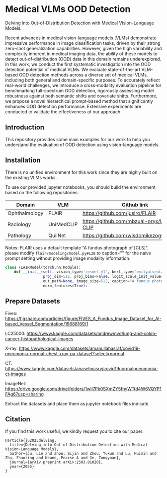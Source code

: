 # Medical VLMs OOD Detection
Delving into Out-of-Distribution Detection with Medical Vision-Language Models.

Recent advances in medical vision-language models (VLMs) demonstrate impressive performance in image classification tasks, driven by their strong zero-shot generalization capabilities. However, given the high variability and complexity inherent in medical imaging data, the ability of these models to detect out-of-distribution (OOD) data in this domain remains underexplored. In this work, we conduct the first systematic investigation into the OOD detection potential of medical VLMs. We evaluate state-of-the-art VLM-based OOD detection methods across a diverse set of medical VLMs, including both general and domain-specific purposes. To accurately reflect real-world challenges, we introduce a cross-modality evaluation pipeline for benchmarking full-spectrum OOD detection, rigorously assessing model robustness against both semantic shifts and covariate shifts. Furthermore, we propose a novel hierarchical prompt-based method that significantly enhances OOD detection performance. Extensive experiments are conducted to validate the effectiveness of our approach.



## Introduction
This repository provides some main examples for our work to help you understand the evaluation of OOD detection using vision-language models.

## Installation
There is no unified environment for this work since they are highly built on the existing VLMs works.

To use our provided jupyter notebooks, you should build the environment based on the following repositories:

| Domain        | VLM        | Github link                                |
|---------------|------------|--------------------------------------------|
| Ophthalmology | FLAIR      | https://github.com/jusiro/FLAIR            |
| Radiology     | UniMedCLIP | https://github.com/mbzuai-oryx/UniMed-CLIP |
| Pathology     | QuilNet    | https://github.com/wisdomikezogwo/quilt1m  |

Notes: FLAIR uses a default template "A fundus photograph of [CLS]", please modify ```flair/modeling/model.py#L28``` to caption="" for the naive prompt setting without providing image modality information.
```python
class FLAIRModel(torch.nn.Module):
    def __init__(self, vision_type='resnet_v1', bert_type='emilyalsentzer/Bio_ClinicalBERT', vision_pretrained=True,
                 proj_dim=512, proj_bias=False, logit_scale_init_value=0.07, from_checkpoint=True, weights_path=None,
                 out_path=None, image_size=512, caption="A fundus photograph of [CLS]", projection=True,
                 norm_features=True):
```
## Prepare Datasets
Fives: https://figshare.com/articles/figure/FIVES_A_Fundus_Image_Dataset_for_AI-based_Vessel_Segmentation/19688169/1

LC25000: https://www.kaggle.com/datasets/andrewmvd/lung-and-colon-cancer-histopathological-images

X-ray: https://www.kaggle.com/datasets/amanullahasraf/covid19-pneumonia-normal-chest-xray-pa-dataset?select=normal

CT: https://www.kaggle.com/datasets/anaselmasry/covid19normalpneumonia-ct-images

ImageNet: https://drive.google.com/drive/folders/1wIl7Pk0SXmZY5fhyWTtd4W6VQYP1FAg6?usp=sharing

Extract the datasets and place them as jupyter notebook files indicate.

## Citation
If you find this work useful, we kindly request you to cite our paper:

```
@article{ju2025delving,
  title={Delving into Out-of-Distribution Detection with Medical Vision-Language Models},
  author={Ju, Lie and Zhou, Sijin and Zhou, Yukun and Lu, Huimin and Zhu, Zhuoting and Keane, Pearse A and Ge, Zongyuan},
  journal={arXiv preprint arXiv:2503.01020},
  year={2025}
}
```
